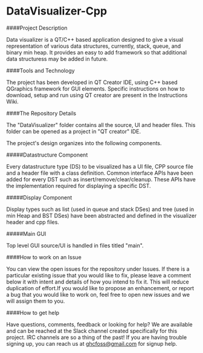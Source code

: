 # DataVisualizer-Cpp

####Project Description

Data visualizer is a QT/C++ based application designed to give a visual representation of various data structures, currently, stack, queue, and binary min heap. It provides an easy to add framework so that additional data structuress may be added in future.

####Tools and Technology

The project has been developed in QT Creator IDE, using C++ based QGraphics framework for GUI elements. Specific instructions on how to download, setup and run using QT creator are present in the Instructions Wiki.

####The Repository Details

The "DataVisualizer" folder contains all the source, UI and header files. This folder can be opened as a project in "QT creator" IDE. 

The project's design organizes into the following components.

#####Datastructure Component

Every datastructure type (DS) to be visualized has a UI file, CPP source file and a header file with a class definition. Common interface APIs have been added for every DST such as insert/remove/clear/cleanup. These APIs have the implementation required for displaying a specific DST. 

#####Display Component

Display types such as list (used in queue and stack DSes) and tree (used in min Heap and BST DSes) have been abstracted and defined in the visualizer header and cpp files.

#####Main GUI

Top level GUI source/UI is handled in files titled "main".

####How to work on an Issue

You can view the open issues for the repository under Issues. If there is a particular existing issue that you would like to fix, please leave a comment below it with intent and details of how you intend to fix it. This will reduce duplication of effort.If you would like to propose an enhancement, or report a bug that you would like to work on, feel free to open new issues and we will assign them to you.

####How to get help

Have questions, comments, feedback or looking for help? We are available and can be reached at the Slack channel created specifically for this project. IRC channels are so a thing of the past! If you are having trouble signing up, you can reach us at ghcfoss@gmail.com for signup help.
